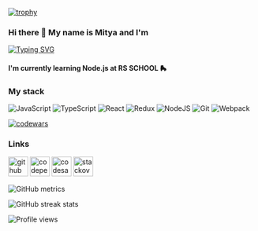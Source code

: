 [![trophy](https://github-profile-trophy.vercel.app/?username=PartyZzzan77&theme=monokai)](https://github.com/PartyZzzan77/github-profile-trophy)

### Hi there 👋 My name is Mitya and I'm

[![Typing SVG](https://readme-typing-svg.herokuapp.com?color=%233AC254&size=25&vCenter=true&lines=Front-end+developer)](https://git.io/typing-svg)

#### I'm currently learning Node.js at RS SCHOOL 🛼

### My stack
![JavaScript](https://img.shields.io/badge/javascript-%23323330.svg?style=for-the-badge&logo=javascript&logoColor=%23F7DF1E)
![TypeScript](https://img.shields.io/badge/typescript-%23007ACC.svg?style=for-the-badge&logo=typescript&logoColor=white)
![React](https://img.shields.io/badge/react-%2320232a.svg?style=for-the-badge&logo=react&logoColor=%2361DAFB)
![Redux](https://img.shields.io/badge/redux-%23593d88.svg?style=for-the-badge&logo=redux&logoColor=white)
![NodeJS](https://img.shields.io/badge/node.js-6DA55F?style=for-the-badge&logo=node.js&logoColor=white)
![Git](https://img.shields.io/badge/git-%23F05033.svg?style=for-the-badge&logo=git&logoColor=white)
![Webpack](https://img.shields.io/badge/webpack-%238DD6F9.svg?style=for-the-badge&logo=webpack&logoColor=black)

[![codewars](https://www.codewars.com/users/PartyZzzan77/badges/large)](https://www.codewars.com/users/PartyZzzan77) 

### Links
[<img src='https://cdn.jsdelivr.net/npm/simple-icons@3.0.1/icons/github.svg' alt='github' height='40'>](https://github.com/PartyZzzan77)  [<img src='https://cdn.jsdelivr.net/npm/simple-icons@3.0.1/icons/codepen.svg' alt='codepen' height='40'>](https://codepen.io/PartyZzzan77)  [<img src='https://cdn.jsdelivr.net/npm/simple-icons@3.0.1/icons/codesandbox.svg' alt='codesandbox' height='40'>](https://codesandbox.io/u/PartyZzzan77)  [<img src='https://cdn.jsdelivr.net/npm/simple-icons@3.0.1/icons/stackoverflow.svg' alt='stackoverflow' height='40'>](https://stackoverflow.com/users/17221951)  

![GitHub metrics](https://metrics.lecoq.io/PartyZzzan77)  

![GitHub streak stats](https://github-readme-streak-stats.herokuapp.com/?user=PartyZzzan77)  

![Profile views](https://gpvc.arturio.dev/PartyZzzan77)  
